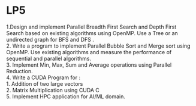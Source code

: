 # LP5

1.Design and implement Parallel Breadth First Search and Depth First Search based on existing 
algorithms using OpenMP. Use a Tree or an undirected graph for BFS and DFS . <br>
2. Write a program to implement Parallel Bubble Sort and Merge sort using OpenMP. Use 
existing algorithms and measure the performance of sequential and parallel algorithms. <br>
3. Implement Min, Max, Sum and Average operations using Parallel Reduction. <br>
4. Write a CUDA Program for : <br>
      1. Addition of two large vectors <br>
      2. Matrix Multiplication using CUDA C <br>
5. Implement HPC application for AI/ML domain.<br>
